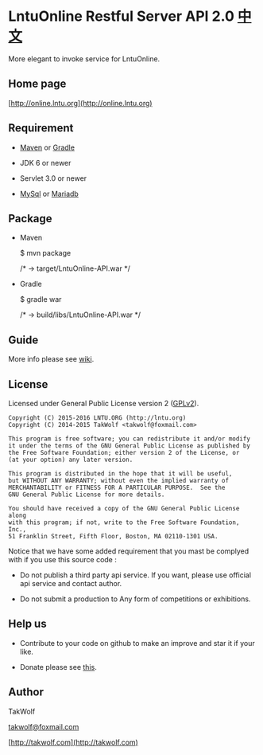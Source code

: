 ﻿# LntuOnline Restful Server API 2.0 [中文](README_CN.md) #
 
More elegant to invoke service for LntuOnline.

## Home page ##

[http://online.lntu.org](http://online.lntu.org)

## Requirement ##

- [Maven](http://maven.apache.org) or [Gradle](http://gradle.org)

- JDK 6 or newer

- Servlet 3.0 or newer

- [MySql](http://www.mysql.com) or [Mariadb](https://mariadb.org)

## Package ##

- Maven


    $ mvn package
    
    /* -> target/LntuOnline-API.war */


- Gradle


    $ gradle war
    
    /* -> build/libs/LntuOnline-API.war */


## Guide ##

More info please see [wiki](wiki/Home.md).

## License ##

Licensed under General Public License version 2 ([GPLv2](http://www.gnu.org/licenses/old-licenses/gpl-2.0.html)).

    Copyright (C) 2015-2016 LNTU.ORG (http://lntu.org)
    Copyright (C) 2014-2015 TakWolf <takwolf@foxmail.com>
    
    This program is free software; you can redistribute it and/or modify
    it under the terms of the GNU General Public License as published by
    the Free Software Foundation; either version 2 of the License, or
    (at your option) any later version.
    
    This program is distributed in the hope that it will be useful,
    but WITHOUT ANY WARRANTY; without even the implied warranty of
    MERCHANTABILITY or FITNESS FOR A PARTICULAR PURPOSE.  See the
    GNU General Public License for more details.
    
    You should have received a copy of the GNU General Public License along
    with this program; if not, write to the Free Software Foundation, Inc.,
    51 Franklin Street, Fifth Floor, Boston, MA 02110-1301 USA.

Notice that we have some added requirement that you mast be complyed with if you use this source code :

- Do not publish a third party api service. If you want, please use official api service and contact author.

- Do not submit a production to Any form of competitions or exhibitions.

## Help us ##

- Contribute to your code on github to make an improve and star it if your like.

- Donate please see [this](https://online.lntu.org).

## Author ##

TakWolf

[takwolf@foxmail.com](mailto:takwolf@foxmail.com)

[http://takwolf.com](http://takwolf.com)
